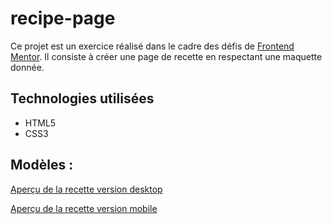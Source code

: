 # recipe-page

Ce projet est un exercice réalisé dans le cadre des défis de [Frontend Mentor](https://www.frontendmentor.io/). 
Il consiste à créer une page de recette en respectant une maquette donnée.

## Technologies utilisées

- HTML5
- CSS3

## Modèles :

[Aperçu de la recette version desktop](https://github.com/jlepan/recipe-page/blob/master/design/desktop-design.jpg)

[Aperçu de la recette version mobile](https://github.com/jlepan/recipe-page/blob/master/design/mobile-design.jpg)
